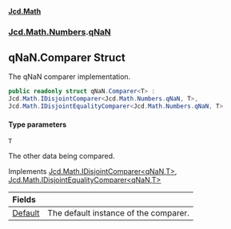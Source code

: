#### [Jcd.Math](index.md 'index')
### [Jcd.Math.Numbers](Jcd.Math.Numbers.md 'Jcd.Math.Numbers').[qNaN](Jcd.Math.Numbers.qNaN.md 'Jcd.Math.Numbers.qNaN')

## qNaN.Comparer<T> Struct

The qNaN comparer implementation.

```csharp
public readonly struct qNaN.Comparer<T> :
Jcd.Math.IDisjointComparer<Jcd.Math.Numbers.qNaN, T>,
Jcd.Math.IDisjointEqualityComparer<Jcd.Math.Numbers.qNaN, T>
```
#### Type parameters

<a name='Jcd.Math.Numbers.qNaN.Comparer_T_.T'></a>

`T`

The other data being compared.

Implements [Jcd.Math.IDisjointComparer&lt;](Jcd.Math.IDisjointComparer_T1,T2_.md 'Jcd.Math.IDisjointComparer<T1,T2>')[qNaN](Jcd.Math.Numbers.qNaN.md 'Jcd.Math.Numbers.qNaN')[,](Jcd.Math.IDisjointComparer_T1,T2_.md 'Jcd.Math.IDisjointComparer<T1,T2>')[T](Jcd.Math.Numbers.qNaN.Comparer_T_.md#Jcd.Math.Numbers.qNaN.Comparer_T_.T 'Jcd.Math.Numbers.qNaN.Comparer<T>.T')[&gt;](Jcd.Math.IDisjointComparer_T1,T2_.md 'Jcd.Math.IDisjointComparer<T1,T2>'), [Jcd.Math.IDisjointEqualityComparer&lt;](Jcd.Math.IDisjointEqualityComparer_T1,T2_.md 'Jcd.Math.IDisjointEqualityComparer<T1,T2>')[qNaN](Jcd.Math.Numbers.qNaN.md 'Jcd.Math.Numbers.qNaN')[,](Jcd.Math.IDisjointEqualityComparer_T1,T2_.md 'Jcd.Math.IDisjointEqualityComparer<T1,T2>')[T](Jcd.Math.Numbers.qNaN.Comparer_T_.md#Jcd.Math.Numbers.qNaN.Comparer_T_.T 'Jcd.Math.Numbers.qNaN.Comparer<T>.T')[&gt;](Jcd.Math.IDisjointEqualityComparer_T1,T2_.md 'Jcd.Math.IDisjointEqualityComparer<T1,T2>')

| Fields | |
| :--- | :--- |
| [Default](Jcd.Math.Numbers.qNaN.Comparer_T_.Default.md 'Jcd.Math.Numbers.qNaN.Comparer<T>.Default') | The default instance of the comparer. |

